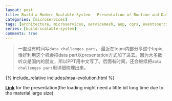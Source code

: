 ```yaml
---
layout: post
title: Build a Modern Scalable System - Presentation of Runtime and Data Layers Challenges(in Chinese) 
categories: [microservices]
tags: [architecture, microservices, servicemesh, aop, cqrs, eventsourcing, tcc, saga, event-driven]
series: [build-scalable-system]
comments: true
---
```


> 一直没有时间写`data challenges part`， 最近在team内部分享这个topic, 恰好利用这个机会把data part以presentation方式加了进去。因为大多数听众是国内的朋友，所以PPT用中文写了。后面有时间，还会继续把`data challenges part`用详细梳理出来。

{% include_relative includes/msa-evolution.html %}

**[Link](https://leezhenghui.github.io/assets/materials/build-scalable-system/msa-evolution.html)** for the presentation(the loading might need a little bit long time due to the material large size)
